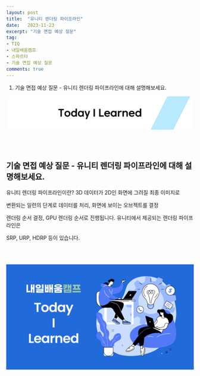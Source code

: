 ```yaml
---
layout: post
title:  "유니티 렌더링 파이프라인"
date:   2023-11-23
excerpt: "기술 면접 예상 질문"
tag:
- TIQ
- 내일배움캠프
- 스파르타
- 기술 면접 예상 질문
comments: true
---
```


1. 기술 면접 예상 질문 - 유니티 렌더링 파이프라인에 대해 설명해보세요.


![nbcbanner](/assets/img/TILbanner.png)

<br/>
<br/>

## 기술 면접 예상 질문 - 유니티 렌더링 파이프라인에 대해 설명해보세요.

유니티 렌더링 파이프라인이란? 3D 데이터가 2D인 화면에 그려질 최종 이미지로

변환되는 일련의 단계로 데이터를 처리, 화면에 보이는 오브젝트를 결정

렌더링 순서 결정, GPU 렌더링 순서로 진행됩니다. 유니티에서 제공되는 렌더링 파이프라인은

SRP, URP, HDRP 등이 있습니다.

<br/>
<br/>

![nbcthumbnail](/assets/img/thumbnail-image.png)